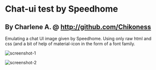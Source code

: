 # Chat-ui test by Speedhome
## By Charlene A. @ http://github.com/Chikoness

Emulating a chat UI image given by Speedhome. Using only raw html and css (and a bit of help of material-icon in the form of a font family.

![screenshot-1](./pictures/image.png)

![screenshot-2](./pictures/image.png)